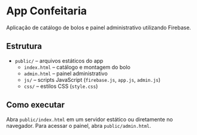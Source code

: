 # App Confeitaria

Aplicação de catálogo de bolos e painel administrativo utilizando Firebase.

## Estrutura

- `public/` – arquivos estáticos do app
  - `index.html` – catálogo e montagem do bolo
  - `admin.html` – painel administrativo
  - `js/` – scripts JavaScript (`firebase.js`, `app.js`, `admin.js`)
  - `css/` – estilos CSS (`style.css`)

## Como executar

Abra `public/index.html` em um servidor estático ou diretamente no navegador.
Para acessar o painel, abra `public/admin.html`.

